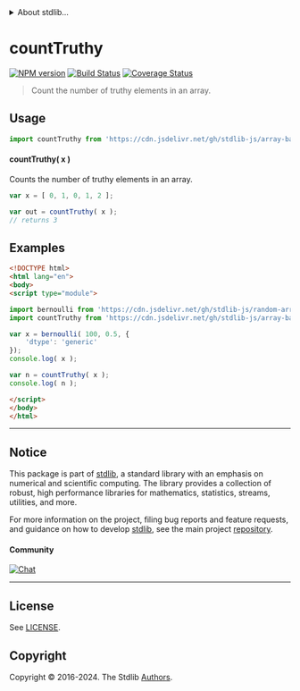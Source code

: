 <!--

@license Apache-2.0

Copyright (c) 2024 The Stdlib Authors.

Licensed under the Apache License, Version 2.0 (the "License");
you may not use this file except in compliance with the License.
You may obtain a copy of the License at

   http://www.apache.org/licenses/LICENSE-2.0

Unless required by applicable law or agreed to in writing, software
distributed under the License is distributed on an "AS IS" BASIS,
WITHOUT WARRANTIES OR CONDITIONS OF ANY KIND, either express or implied.
See the License for the specific language governing permissions and
limitations under the License.

-->


<details>
  <summary>
    About stdlib...
  </summary>
  <p>We believe in a future in which the web is a preferred environment for numerical computation. To help realize this future, we've built stdlib. stdlib is a standard library, with an emphasis on numerical and scientific computation, written in JavaScript (and C) for execution in browsers and in Node.js.</p>
  <p>The library is fully decomposable, being architected in such a way that you can swap out and mix and match APIs and functionality to cater to your exact preferences and use cases.</p>
  <p>When you use stdlib, you can be absolutely certain that you are using the most thorough, rigorous, well-written, studied, documented, tested, measured, and high-quality code out there.</p>
  <p>To join us in bringing numerical computing to the web, get started by checking us out on <a href="https://github.com/stdlib-js/stdlib">GitHub</a>, and please consider <a href="https://opencollective.com/stdlib">financially supporting stdlib</a>. We greatly appreciate your continued support!</p>
</details>

# countTruthy

[![NPM version][npm-image]][npm-url] [![Build Status][test-image]][test-url] [![Coverage Status][coverage-image]][coverage-url] <!-- [![dependencies][dependencies-image]][dependencies-url] -->

> Count the number of truthy elements in an array.

<!-- Section to include introductory text. Make sure to keep an empty line after the intro `section` element and another before the `/section` close. -->

<section class="intro">

</section>

<!-- /.intro -->

<!-- Package usage documentation. -->



<section class="usage">

## Usage

```javascript
import countTruthy from 'https://cdn.jsdelivr.net/gh/stdlib-js/array-base-count-truthy@esm/index.mjs';
```

#### countTruthy( x )

Counts the number of truthy elements in an array.

```javascript
var x = [ 0, 1, 0, 1, 2 ];

var out = countTruthy( x );
// returns 3
```

</section>

<!-- /.usage -->

<!-- Package usage notes. Make sure to keep an empty line after the `section` element and another before the `/section` close. -->

<section class="notes">

</section>

<!-- /.notes -->

<!-- Package usage examples. -->

<section class="examples">

## Examples

<!-- eslint no-undef: "error" -->

```html
<!DOCTYPE html>
<html lang="en">
<body>
<script type="module">

import bernoulli from 'https://cdn.jsdelivr.net/gh/stdlib-js/random-array-bernoulli@esm/index.mjs';
import countTruthy from 'https://cdn.jsdelivr.net/gh/stdlib-js/array-base-count-truthy@esm/index.mjs';

var x = bernoulli( 100, 0.5, {
    'dtype': 'generic'
});
console.log( x );

var n = countTruthy( x );
console.log( n );

</script>
</body>
</html>
```

</section>

<!-- /.examples -->

<!-- Section to include cited references. If references are included, add a horizontal rule *before* the section. Make sure to keep an empty line after the `section` element and another before the `/section` close. -->

<section class="references">

</section>

<!-- /.references -->

<!-- Section for related `stdlib` packages. Do not manually edit this section, as it is automatically populated. -->

<section class="related">

</section>

<!-- /.related -->

<!-- Section for all links. Make sure to keep an empty line after the `section` element and another before the `/section` close. -->


<section class="main-repo" >

* * *

## Notice

This package is part of [stdlib][stdlib], a standard library with an emphasis on numerical and scientific computing. The library provides a collection of robust, high performance libraries for mathematics, statistics, streams, utilities, and more.

For more information on the project, filing bug reports and feature requests, and guidance on how to develop [stdlib][stdlib], see the main project [repository][stdlib].

#### Community

[![Chat][chat-image]][chat-url]

---

## License

See [LICENSE][stdlib-license].


## Copyright

Copyright &copy; 2016-2024. The Stdlib [Authors][stdlib-authors].

</section>

<!-- /.stdlib -->

<!-- Section for all links. Make sure to keep an empty line after the `section` element and another before the `/section` close. -->

<section class="links">

[npm-image]: http://img.shields.io/npm/v/@stdlib/array-base-count-truthy.svg
[npm-url]: https://npmjs.org/package/@stdlib/array-base-count-truthy

[test-image]: https://github.com/stdlib-js/array-base-count-truthy/actions/workflows/test.yml/badge.svg?branch=v0.2.0
[test-url]: https://github.com/stdlib-js/array-base-count-truthy/actions/workflows/test.yml?query=branch:v0.2.0

[coverage-image]: https://img.shields.io/codecov/c/github/stdlib-js/array-base-count-truthy/main.svg
[coverage-url]: https://codecov.io/github/stdlib-js/array-base-count-truthy?branch=main

<!--

[dependencies-image]: https://img.shields.io/david/stdlib-js/array-base-count-truthy.svg
[dependencies-url]: https://david-dm.org/stdlib-js/array-base-count-truthy/main

-->

[chat-image]: https://img.shields.io/gitter/room/stdlib-js/stdlib.svg
[chat-url]: https://app.gitter.im/#/room/#stdlib-js_stdlib:gitter.im

[stdlib]: https://github.com/stdlib-js/stdlib

[stdlib-authors]: https://github.com/stdlib-js/stdlib/graphs/contributors

[umd]: https://github.com/umdjs/umd
[es-module]: https://developer.mozilla.org/en-US/docs/Web/JavaScript/Guide/Modules

[deno-url]: https://github.com/stdlib-js/array-base-count-truthy/tree/deno
[deno-readme]: https://github.com/stdlib-js/array-base-count-truthy/blob/deno/README.md
[umd-url]: https://github.com/stdlib-js/array-base-count-truthy/tree/umd
[umd-readme]: https://github.com/stdlib-js/array-base-count-truthy/blob/umd/README.md
[esm-url]: https://github.com/stdlib-js/array-base-count-truthy/tree/esm
[esm-readme]: https://github.com/stdlib-js/array-base-count-truthy/blob/esm/README.md
[branches-url]: https://github.com/stdlib-js/array-base-count-truthy/blob/main/branches.md

[stdlib-license]: https://raw.githubusercontent.com/stdlib-js/array-base-count-truthy/main/LICENSE

</section>

<!-- /.links -->
